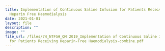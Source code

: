 ```yaml
---
title: Implementation of Continuous Saline Infusion for Patients Receiving
  Heparin Free Haemodialysis
date: 2021-01-01
layout: file
description: ""
image: ""
file_url: /files/74_NTFGH_QM 2019_Implementation of Continuous Saline Infusion
  for Patients Receiving Heparin-Free Haemodialysis-combine.pdf
---
```

